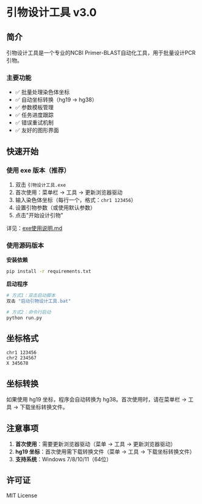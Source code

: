 # 引物设计工具 v3.0

## 简介

引物设计工具是一个专业的NCBI Primer-BLAST自动化工具，用于批量设计PCR引物。

### 主要功能

- ✅ 批量处理染色体坐标
- ✅ 自动坐标转换（hg19 → hg38）
- ✅ 参数模板管理
- ✅ 任务进度跟踪
- ✅ 错误重试机制
- ✅ 友好的图形界面

## 快速开始

### 使用 exe 版本（推荐）

1. 双击 `引物设计工具.exe`
2. 首次使用：菜单栏 → 工具 → 更新浏览器驱动
3. 输入染色体坐标（每行一个，格式：`chr1 123456`）
4. 设置引物参数（或使用默认参数）
5. 点击"开始设计引物"

详见：[exe使用说明.md](exe使用说明.md)

### 使用源码版本

**安装依赖**
```bash
pip install -r requirements.txt
```

**启动程序**
```bash
# 方式1：双击启动脚本
双击 "启动引物设计工具.bat"

# 方式2：命令行启动
python run.py
```

## 坐标格式

```
chr1 123456
chr2 234567
X 345678
```

## 坐标转换

如果使用 hg19 坐标，程序会自动转换为 hg38。首次使用时，请在菜单栏 → 工具 → 下载坐标转换文件。

## 注意事项

1. **首次使用**：需要更新浏览器驱动（菜单 → 工具 → 更新浏览器驱动）
2. **hg19 坐标**：首次使用需下载转换文件（菜单 → 工具 → 下载坐标转换文件）
3. **支持系统**：Windows 7/8/10/11（64位）

## 许可证

MIT License
